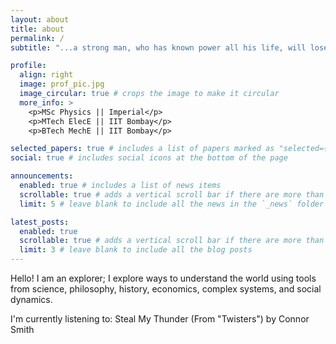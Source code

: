 ```yaml
---
layout: about
title: about
permalink: /
subtitle: "...a strong man, who has known power all his life, will lose respect for that power. But a weak man knows the value of strength, and knows compassion. – Dr Abraham Erskine"

profile:
  align: right
  image: prof_pic.jpg
  image_circular: true # crops the image to make it circular
  more_info: >
    <p>MSc Physics || Imperial</p>
    <p>MTech ElecE || IIT Bombay</p>
    <p>BTech MechE || IIT Bombay</p>

selected_papers: true # includes a list of papers marked as "selected={true}"
social: true # includes social icons at the bottom of the page

announcements:
  enabled: true # includes a list of news items
  scrollable: true # adds a vertical scroll bar if there are more than 3 news items
  limit: 5 # leave blank to include all the news in the `_news` folder

latest_posts:
  enabled: true
  scrollable: true # adds a vertical scroll bar if there are more than 3 new posts items
  limit: 3 # leave blank to include all the blog posts
---
```


<!-- Write your biography here. Tell the world about yourself. Link to your favorite [subreddit](http://reddit.com). You can put a picture in, too. The code is already in, just name your picture `prof_pic.jpg` and put it in the `img/` folder. -->

Hello! I am an explorer; I explore ways to understand the world using tools from science, philosophy, history, economics, complex systems, and social dynamics.

I'm currently listening to: Steal My Thunder (From "Twisters") by Connor Smith

<!-- Put your address / P.O. box / other info right below your picture. You can also disable any of these elements by editing `profile` property of the YAML header of your `_pages/about.md`. Edit `_bibliography/papers.bib` and Jekyll will render your [publications page](/al-folio/publications/) automatically.

Link to your social media connections, too. This theme is set up to use [Font Awesome icons](https://fontawesome.com/) and [Academicons](https://jpswalsh.github.io/academicons/), like the ones below. Add your Facebook, Twitter, LinkedIn, Google Scholar, or just disable all of them. -->
